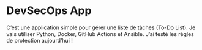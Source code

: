# DevSecOps App
C’est une application simple pour gérer une liste de tâches (To-Do List).
Je vais utiliser Python, Docker, GitHub Actions et Ansible.
J’ai testé les règles de protection aujourd’hui !
